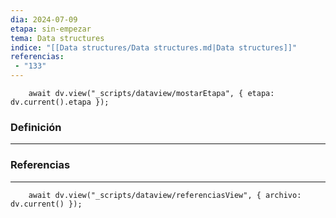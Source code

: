 ```yaml
---
dia: 2024-07-09
etapa: sin-empezar
tema: Data structures
indice: "[[Data structures/Data structures.md|Data structures]]"
referencias: 
 - "133"
---
```

```dataviewjs
	await dv.view("_scripts/dataview/mostarEtapa", { etapa: dv.current().etapa });
```
### Definición
---




### Referencias
---
```dataviewjs
	await dv.view("_scripts/dataview/referenciasView", { archivo: dv.current() });
```